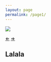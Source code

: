 ```yaml
---
layout: page
permalink: /page1/
---
```


<img src="{{ site.baseurl }}/img/cover.jpg"/>

<p class="nav">
<a href="/">&lArr;</a>
<a href="{{ site.baseurl }}/page2">&rArr;</a>
</p>

## Lalala

